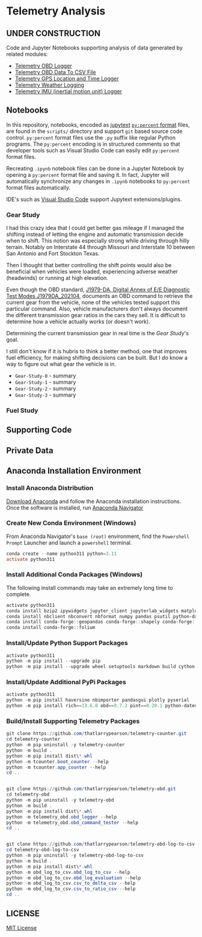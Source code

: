 # Telemetry Analysis

## **UNDER CONSTRUCTION**

Code and Jupyter Notebooks supporting analysis of data generated by related modules:

- [Telemetry OBD Logger](https://github.com/thatlarrypearson/telemetry-obd)
- [Telemetry OBD Data To CSV File](https://github.com/thatlarrypearson/telemetry-obd-log-to-csv)
- [Telemetry GPS Location and Time Logger](https://github.com/thatlarrypearson/telemetry-gps)
- [Telemetry Weather Logging](https://github.com/thatlarrypearson/telemetry-wthr)
- [Telemetry IMU (inertial motion unit) Logger](https://github.com/thatlarrypearson/telemetry-imu)

## Notebooks

In this repository, notebooks, encoded as [jupytext](https://jupytext.readthedocs.io/en/latest/) [```py:percent``` format](https://jupytext.readthedocs.io/en/latest/formats-scripts.html) files, are found in the ```scripts/``` directory and support ```git``` based source code control.  ```py:percent``` format files use the ```.py``` suffix like regular Python programs.  The ```py:percent``` encoding is in structured comments so that developer tools such as Visual Studio Code can easily edit  ```py:percent``` format files.

Recreating ```.ipynb``` notebook files can be done in a Jupyter Notebook by opening a  ```py:percent``` format file and saving it.  In fact, Jupyter will automatically synchronize any changes in ```.ipynb``` notebooks to ```py:percent``` format files automatically.

IDE's such as [Visual Studio Code](https://marketplace.visualstudio.com/items?itemName=congyiwu.vscode-jupytext) support Jupytext extensions/plugins.

### Gear Study

I had this crazy idea that I could get better gas mileage if I managed the shifting instead of letting the engine and automatic transmission decide when to shift.  This notion was especially strong while driving through hilly terrain.  Notably on Interstate 44 through Missouri and Interstate 10 between San Antonio and Fort Stockton Texas.

Then I thought that better controlling the shift points would also be beneficial when vehicles were loaded, experiencing adverse weather (headwinds) or running at high elevation.

Even though the OBD standard, [J1979-DA, Digital Annex of E/E Diagnostic Test Modes J1979DA_202104](https://www.sae.org/standards/content/j1979da_202104/), documents an OBD command to retrieve the current gear from the vehicle, none of the vehicles tested support this particular command.  Also, vehicle manufacturers don't always document the different transmission gear ratios in the cars they sell.  It is difficult to determine how a vehicle actually works (or doesn't work).

Determining the current transmission gear in real time is the *Gear Study*'s goal.

I still don't know if it is hubris to think a better method, one that improves fuel efficiency, for making shifting decisions can be built.  But I *do* know a way to figure out what gear the vehicle is in.

- ```Gear-Study-0``` - summary
- ```Gear-Study-1``` - summary
- ```Gear-Study-2``` - summary
- ```Gear-Study-3``` - summary

### Fuel Study

## Supporting Code

## Private Data

## Anaconda Installation Environment

### Install Anaconda Distribution

[Download Anaconda](https://www.anaconda.com/download) and follow the Anaconda installation instructions.   Once the software is installed, run [Anaconda Navigator](https://docs.anaconda.com/free/navigator/index.html)

### Create New Conda Environment (Windows)

From Anaconda Navigator's ```base (root)``` environment, find the ```Powershell Prompt``` Launcher and launch a ```powershell``` terminal.

```powershell
conda create --name python311 python=3.11
activate python311
```

### Install Additional Conda Packages (Windows)

The following install commands may take an extremely long time to complete.

```powershell
activate python311
conda install bzip2 ipywidgets jupyter_client jupyterlab_widgets matplotlib
conda install nbclient nbconvert nbformat numpy pandas psutil python-dateutil pytz scipy seaborn setuptools tzdata wheel
conda install conda-forge::geopandas conda-forge::shapely conda-forge::geopy
conda install conda-forge::folium
```

### Install/Update Python Support Packages

```powershell
activate python311
python -m pip install --upgrade pip
python -m pip install --upgrade wheel setuptools markdown build cython psutil
```

### Install/Update Additional PyPi Packages

```powershell
activate python311
python -m pip install haversine nbimporter pandasgui plotly pyserial
python -m pip install rich==13.6.0 obd==0.7.2 pint==0.20.1 python-dateutil==2.8.2
```

### Build/Install Supporting Telemetry Packages

```powershell
git clone https://github.com/thatlarrypearson/telemetry-counter.git
cd telemetry-counter
python -m pip uninstall -y telemetry-counter
python -m build .
python -m pip install dist\*.whl
python -m tcounter.boot_counter --help
python -m tcounter.app_counter --help
cd ..


git clone https://github.com/thatlarrypearson/telemetry-obd.git
cd telemetry-obd
python -m pip uninstall -y telemetry-obd
python -m build .
python -m pip install dist\*.whl
python -m telemetry_obd.obd_logger --help
python -m telemetry_obd.obd_command_tester --help
cd ..


git clone https://github.com/thatlarrypearson/telemetry-obd-log-to-csv.git
cd telemetry-obd-log-to-csv
python -m pip uninstall -y telemetry-obd-log-to-csv
python -m build .
python -m pip install dist\*.whl
python -m obd_log_to_csv.obd_log_to_csv --help
python -m obd_log_to_csv.obd_log_evaluation --help
python -m obd_log_to_csv.csv_to_delta_csv --help
python -m obd_log_to_csv.csv_to_ratio_csv --help
cd ..
```

## LICENSE

[MIT License](./LICENSE.md)

